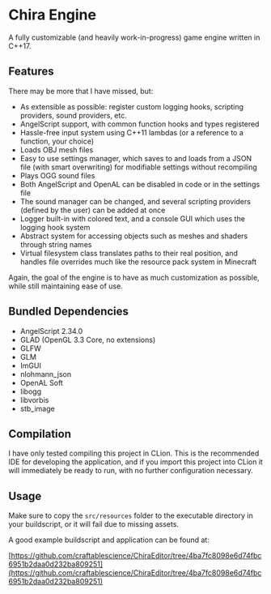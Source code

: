 # Chira Engine
A fully customizable (and heavily work-in-progress) game engine written in C++17.

## Features
There may be more that I have missed, but:
- As extensible as possible: register custom logging hooks, scripting providers, sound providers, etc.
- AngelScript support, with common function hooks and types registered
- Hassle-free input system using C++11 lambdas (or a reference to a function, your choice)
- Loads OBJ mesh files
- Easy to use settings manager, which saves to and loads from a JSON file (with smart overwriting) for modifiable settings without recompiling
- Plays OGG sound files
- Both AngelScript and OpenAL can be disabled in code or in the settings file
- The sound manager can be changed, and several scripting providers (defined by the user) can be added at once
- Logger built-in with colored text, and a console GUI which uses the logging hook system
- Abstract system for accessing objects such as meshes and shaders through string names
- Virtual filesystem class translates paths to their real position, and handles file overrides much like the resource pack system in Minecraft

Again, the goal of the engine is to have as much customization as possible, while still maintaining ease of use.

## Bundled Dependencies
- AngelScript 2.34.0
- GLAD (OpenGL 3.3 Core, no extensions)
- GLFW
- GLM
- ImGUI
- nlohmann_json
- OpenAL Soft
- libogg
- libvorbis
- stb_image

## Compilation
I have only tested compiling this project in CLion. This is the recommended IDE for developing the application,
and if you import this project into CLion it will immediately be ready to run, with no further configuration necessary.

## Usage
Make sure to copy the `src/resources` folder to the executable directory in your buildscript, or it will fail due to missing assets.

A good example buildscript and application can be found at:

[https://github.com/craftablescience/ChiraEditor/tree/4ba7fc8098e6d74fbc6951b2daa0d232ba809251](https://github.com/craftablescience/ChiraEditor/tree/4ba7fc8098e6d74fbc6951b2daa0d232ba809251)
